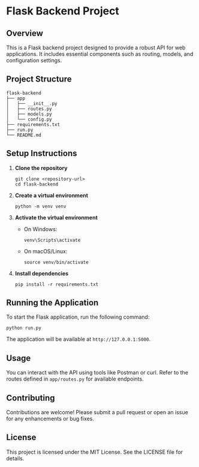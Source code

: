# Flask Backend Project

## Overview
This is a Flask backend project designed to provide a robust API for web applications. It includes essential components such as routing, models, and configuration settings.

## Project Structure
```
flask-backend
├── app
│   ├── __init__.py
│   ├── routes.py
│   ├── models.py
│   └── config.py
├── requirements.txt
├── run.py
└── README.md
```

## Setup Instructions

1. **Clone the repository**
   ```
   git clone <repository-url>
   cd flask-backend
   ```

2. **Create a virtual environment**
   ```
   python -m venv venv
   ```

3. **Activate the virtual environment**
   - On Windows:
     ```
     venv\Scripts\activate
     ```
   - On macOS/Linux:
     ```
     source venv/bin/activate
     ```

4. **Install dependencies**
   ```
   pip install -r requirements.txt
   ```

## Running the Application
To start the Flask application, run the following command:
```
python run.py
```
The application will be available at `http://127.0.0.1:5000`.

## Usage
You can interact with the API using tools like Postman or curl. Refer to the routes defined in `app/routes.py` for available endpoints.

## Contributing
Contributions are welcome! Please submit a pull request or open an issue for any enhancements or bug fixes.

## License
This project is licensed under the MIT License. See the LICENSE file for details.